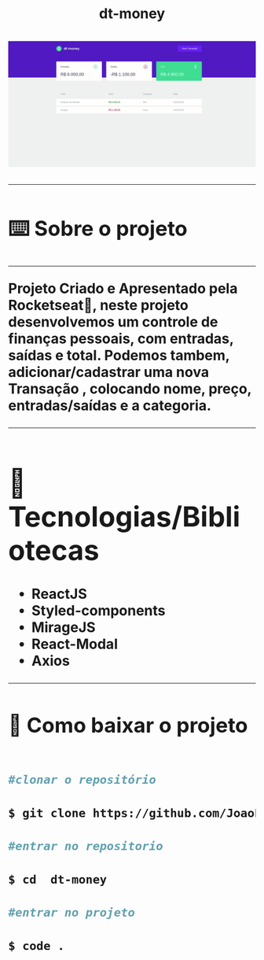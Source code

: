 <h1 align="center">dt-money<h1>

<div>
    <img src= "./public/dt-money.gif">
<div>

---

## ⌨️ Sobre o projeto

---

Projeto Criado e Apresentado pela Rocketseat💜, neste projeto desenvolvemos um controle de finanças pessoais, com entradas, saídas e total. Podemos tambem, adicionar/cadastrar uma nova Transação , colocando nome, preço, entradas/saídas e a categoria.

---

# 🚀 Tecnologias/Bibliotecas

- ReactJS
- Styled-components
- MirageJS
- React-Modal
- Axios

---

## 📁 Como baixar o projeto

```bash

#clonar o repositório

$ git clone https://github.com/JoaoPedro191/dt-money

#entrar no repositorio

$ cd  dt-money

#entrar no projeto

$ code .

```
